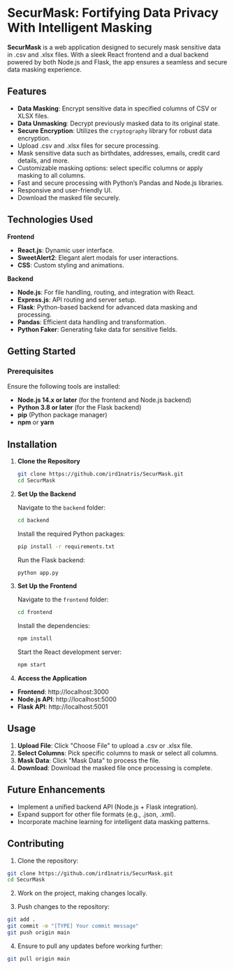 # SecurMask: Fortifying Data Privacy With Intelligent Masking

**SecurMask** is a web application designed to securely mask sensitive data in .csv and .xlsx files. With a sleek React frontend and a dual backend powered by both Node.js and Flask, the app ensures a seamless and secure data masking experience.

## Features

- **Data Masking**: Encrypt sensitive data in specified columns of CSV or XLSX files.
- **Data Unmasking**: Decrypt previously masked data to its original state.
- **Secure Encryption**: Utilizes the `cryptography` library for robust data encryption.
- Upload .csv and .xlsx files for secure processing.
- Mask sensitive data such as birthdates, addresses, emails, credit card details, and more.
- Customizable masking options: select specific columns or apply masking to all columns.
- Fast and secure processing with Python’s Pandas and Node.js libraries.
- Responsive and user-friendly UI.
- Download the masked file securely.

## Technologies Used

**Frontend**

- **React.js**: Dynamic user interface.
- **SweetAlert2**: Elegant alert modals for user interactions.
- **CSS**: Custom styling and animations.
  
**Backend**

- **Node.js**: For file handling, routing, and integration with React.
- **Express.js**: API routing and server setup.
- **Flask**: Python-based backend for advanced data masking and processing.
- **Pandas**: Efficient data handling and transformation.
- **Python Faker**: Generating fake data for sensitive fields.

## Getting Started

### Prerequisites

Ensure the following tools are installed:

- **Node.js 14.x or later** (for the frontend and Node.js backend)
- **Python 3.8 or later** (for the Flask backend)
- **pip** (Python package manager)
- **npm** or **yarn**

## Installation

1. **Clone the Repository**
   ```bash
   git clone https://github.com/ird1natris/SecurMask.git
   cd SecurMask
   ```
2. **Set Up the Backend**
   
   Navigate to the `backend` folder:
   ```bash
   cd backend
   ```
   
   Install the required Python packages:
   ```bash
   pip install -r requirements.txt
   ```
   
   Run the Flask backend:
   ```bash
   python app.py  
   ```

3. **Set Up the Frontend**

   Navigate to the `frontend` folder:
   ```bash
   cd frontend
   ```

   Install the dependencies:
   ```bash
   npm install  
   ```

   Start the React development server:
   ```bash
   npm start    
   ```
  
4. **Access the Application**

- **Frontend**: http://localhost:3000
- **Node.js API**: http://localhost:5000
- **Flask API**: http://localhost:5001

## Usage

1. **Upload File**: Click "Choose File" to upload a .csv or .xlsx file.
2. **Select Columns**: Pick specific columns to mask or select all columns.
3. **Mask Data**: Click "Mask Data" to process the file.
4. **Download**: Download the masked file once processing is complete.

## Future Enhancements

- Implement a unified backend API (Node.js + Flask integration).
- Expand support for other file formats (e.g., .json, .xml).
- Incorporate machine learning for intelligent data masking patterns.

## Contributing

1. Clone the repository:
```bash
git clone https://github.com/ird1natris/SecurMask.git  
cd SecurMask  
```

2. Work on the project, making changes locally.

3. Push changes to the repository:
```bash
git add .  
git commit -m "[TYPE] Your commit message"  
git push origin main  
```

4. Ensure to pull any updates before working further:
```bash
git pull origin main  
```
